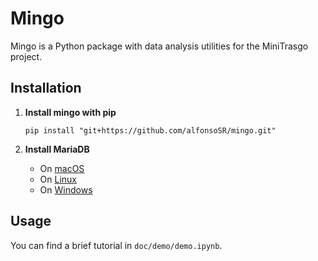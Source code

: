 # Mingo

Mingo is a Python package with data analysis utilities for the MiniTrasgo project.

## Installation

1. **Install mingo with pip**

    ```shell
    pip install "git+https://github.com/alfonsoSR/mingo.git"
    ```

2. **Install MariaDB**

    - On [macOS](https://mariadb.com/resources/blog/installing-mariadb-10-1-16-on-mac-os-x-with-homebrew/)
    - On [Linux](https://opensource.com/article/20/10/mariadb-mysql-linux)
    - On [Windows](https://www.mariadbtutorial.com/getting-started/install-mariadb/)

## Usage

You can find a brief tutorial in `doc/demo/demo.ipynb`.



